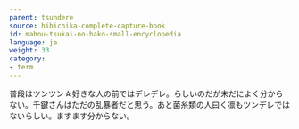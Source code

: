 ```yaml
---
parent: tsundere
source: hibichika-complete-capture-book
id: mahou-tsukai-no-hako-small-encyclopedia
language: ja
weight: 33
category:
- term
---
```


普段はツンツン☆好きな人の前ではデレデレ。らしいのだが未だによく分からない。千鍵さんはただの乱暴者だと思う。あと菌糸類の人曰く凛もツンデレではないらしい。ますます分からない。
